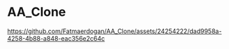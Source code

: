 # AA_Clone

https://github.com/Fatmaerdogan/AA_Clone/assets/24254222/dad9958a-4258-4b88-a848-eac356e2c64c

